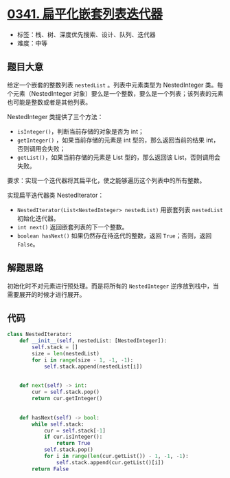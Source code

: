 # [0341. 扁平化嵌套列表迭代器](https://leetcode.cn/problems/flatten-nested-list-iterator/)

- 标签：栈、树、深度优先搜索、设计、队列、迭代器
- 难度：中等

## 题目大意

给定一个嵌套的整数列表 `nestedList` 。列表中元素类型为 NestedInteger 类。每个元素（NestedInteger 对象）要么是一个整数，要么是一个列表；该列表的元素也可能是整数或者是其他列表。

NestedInteger 类提供了三个方法：

- `isInteger()`，判断当前存储的对象是否为 int；
- `getInteger()` ，如果当前存储的元素是 int 型的，那么返回当前的结果 int，否则调用会失败；
- `getList()`，如果当前存储的元素是 List<NestedInteger> 型的，那么返回该 List，否则调用会失败。

要求：实现一个迭代器将其扁平化，使之能够遍历这个列表中的所有整数。

实现扁平迭代器类 NestedIterator：

- `NestedIterator(List<NestedInteger> nestedList)` 用嵌套列表 `nestedList` 初始化迭代器。
- `int next()` 返回嵌套列表的下一个整数。
- `boolean hasNext()` 如果仍然存在待迭代的整数，返回 `True`；否则，返回 `False`。

## 解题思路

初始化时不对元素进行预处理。而是将所有的 `NestedInteger` 逆序放到栈中，当需要展开的时候才进行展开。

## 代码

```Python
class NestedIterator:
    def __init__(self, nestedList: [NestedInteger]):
        self.stack = []
        size = len(nestedList)
        for i in range(size - 1, -1, -1):
            self.stack.append(nestedList[i])
        
    
    def next(self) -> int:
        cur = self.stack.pop()
        return cur.getInteger()
        
    
    def hasNext(self) -> bool:
        while self.stack:
            cur = self.stack[-1]
            if cur.isInteger():
                return True
            self.stack.pop()
            for i in range(len(cur.getList()) - 1, -1, -1):
                self.stack.append(cur.getList()[i])
        return False
```

